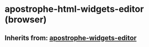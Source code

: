 # apostrophe-html-widgets-editor (browser)
## Inherits from: [apostrophe-widgets-editor](../apostrophe-widgets/browser-apostrophe-widgets-editor.md)


